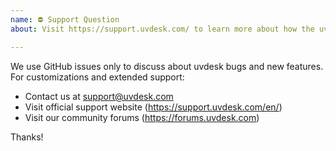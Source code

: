 ```yaml
---
name: ⛔ Support Question
about: Visit https://support.uvdesk.com/ to learn more about how the uvdesk team can assist you

---
```


We use GitHub issues only to discuss about uvdesk bugs and new features. For customizations and extended support:

- Contact us at support@uvdesk.com
- Visit official support website (https://support.uvdesk.com/en/)
- Visit our community forums (https://forums.uvdesk.com)

Thanks!
